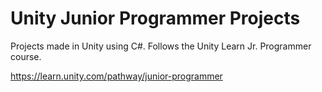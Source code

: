 # Unity Junior Programmer Projects
 Projects made in Unity using C#. Follows the Unity Learn Jr. Programmer course.
 
 https://learn.unity.com/pathway/junior-programmer
